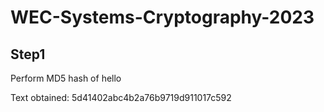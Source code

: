 # WEC-Systems-Cryptography-2023

## Step1

Perform MD5 hash of hello 

Text obtained: 5d41402abc4b2a76b9719d911017c592
